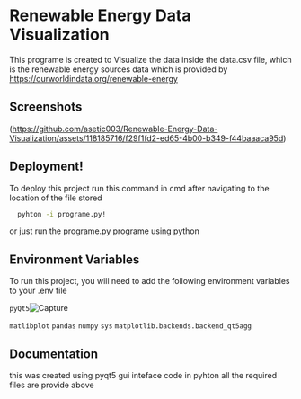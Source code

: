 
# Renewable Energy Data Visualization

This programe is created to Visualize the data inside the data.csv file, which is the renewable energy sources data which is provided by https://ourworldindata.org/renewable-energy




## Screenshots

(https://github.com/asetic003/Renewable-Energy-Data-Visualization/assets/118185716/f29f1fd2-ed65-4b00-b349-f44baaaca95d)



## Deployment!


To deploy this project run this command in cmd after navigating to the location of the file stored

```bash
  pyhton -i programe.py!

```
or just run the programe.py programe using python

## Environment Variables

To run this project, you will need to add the following environment variables to your .env file

`pyQt5`![Capture](https://github.com/asetic003/Renewable-Energy-Data-Visualization/assets/118185716/c48ad614-1750-4a2f-b2ce-45d44232e332)

`matlibplot`
`pandas`
`numpy`
`sys`
`matplotlib.backends.backend_qt5agg`


## Documentation
 this was created using pyqt5 gui inteface code in pyhton all the required files are provide above 

